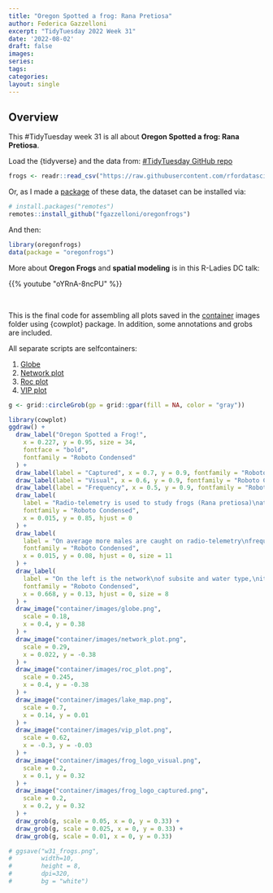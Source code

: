 ```yaml
---
title: "Oregon Spotted a frog: Rana Pretiosa"
author: Federica Gazzelloni
excerpt: "TidyTuesday 2022 Week 31"
date: '2022-08-02'
draft: false
images:
series:
tags:
categories: 
layout: single
---
```


## Overview

This \#TidyTuesday week 31 is all about **Oregon Spotted a frog: Rana Pretiosa**.

Load the {tidyverse} and the data from: [\#TidyTuesday GitHub repo](https://github.com/rfordatascience/tidytuesday/tree/master/data/2022/2022-08-02)

``` r
frogs <- readr::read_csv("https://raw.githubusercontent.com/rfordatascience/tidytuesday/master/data/2022/2022-08-02/frogs.csv")
```

Or, as I made a [package](https://github.com/Fgazzelloni/oregonfrogs) of these data, the dataset can be installed via:

``` r
# install.packages("remotes")
remotes::install_github("fgazzelloni/oregonfrogs")
```

And then:

``` r
library(oregonfrogs)
data(package = "oregonfrogs")
```

More about **Oregon Frogs** and **spatial modeling** is in this R-Ladies DC talk:

{{% youtube "oYRnA-8ncPU" %}}

</br>

This is the final code for assembling all plots saved in the [container](https://github.com/Fgazzelloni/TidyTuesday/tree/main/data/2022/w31_frogs/container) images folder using {cowplot} package. In addition, some annotations and grobs are included.

All separate scripts are selfcontainers:

1.  [Globe](https://github.com/Fgazzelloni/TidyTuesday/blob/main/data/2022/w31_frogs/container/scripts/globe.R)
2.  [Network plot](https://github.com/Fgazzelloni/TidyTuesday/blob/main/data/2022/w31_frogs/container/scripts/network_plot.R)
3.  [Roc plot](https://github.com/Fgazzelloni/TidyTuesday/blob/main/data/2022/w31_frogs/container/scripts/roc_plot.R)
4.  [VIP plot](https://github.com/Fgazzelloni/TidyTuesday/blob/main/data/2022/w31_frogs/container/scripts/vip_plot.R)

``` r
g <- grid::circleGrob(gp = grid::gpar(fill = NA, color = "gray"))
```

``` r
library(cowplot)
ggdraw() +
  draw_label("Oregon Spotted a Frog!",
    x = 0.227, y = 0.95, size = 34,
    fontface = "bold",
    fontfamily = "Roboto Condensed"
  ) +
  draw_label(label = "Captured", x = 0.7, y = 0.9, fontfamily = "Roboto Condensed") +
  draw_label(label = "Visual", x = 0.6, y = 0.9, fontfamily = "Roboto Condensed") +
  draw_label(label = "Frequency", x = 0.5, y = 0.9, fontfamily = "Roboto Condensed") +
  draw_label(
    label = "Radio-telemetry is used to study frogs (Rana pretiosa)\nat Crane Prairie Reservoir in Oregon.\nIndividual frog location tracking occurred roughly\nweekly between September and late November of 2018.",
    fontfamily = "Roboto Condensed",
    x = 0.015, y = 0.85, hjust = 0
  ) +
  draw_label(
    label = "On average more males are caught on radio-telemetry\nfrequencies than females. In the map the grey circles\nindicate the tracking location ranges based on mean\nrange difference among frequencies in same subsite. \n\nDataSource: #TidyTuesday 2022 week31\n@USGS data & @fgazzelloni | DataViz: Federica Gazzelloni",
    fontfamily = "Roboto Condensed",
    x = 0.015, y = 0.08, hjust = 0, size = 11
  ) +
  draw_label(
    label = "On the left is the network\nof subsite and water type,\nit shows more frogs are\ncaptured in specific locations.\n\nOn the right is the models\nranking among many models.\nRandom Forest is the best\nperforming. Results shows on\naverage male are twice more\nlikely to get caught than\nfemales. More info:\nfedericagazzelloni.netlify.app",
    fontfamily = "Roboto Condensed",
    x = 0.668, y = 0.13, hjust = 0, size = 8
  ) +
  draw_image("container/images/globe.png",
    scale = 0.18,
    x = 0.4, y = 0.38
  ) +
  draw_image("container/images/network_plot.png",
    scale = 0.29,
    x = 0.022, y = -0.38
  ) +
  draw_image("container/images/roc_plot.png",
    scale = 0.245,
    x = 0.4, y = -0.38
  ) +
  draw_image("container/images/lake_map.png",
    scale = 0.7,
    x = 0.14, y = 0.01
  ) +
  draw_image("container/images/vip_plot.png",
    scale = 0.62,
    x = -0.3, y = -0.03
  ) +
  draw_image("container/images/frog_logo_visual.png",
    scale = 0.2,
    x = 0.1, y = 0.32
  ) +
  draw_image("container/images/frog_logo_captured.png",
    scale = 0.2,
    x = 0.2, y = 0.32
  ) +
  draw_grob(g, scale = 0.05, x = 0, y = 0.33) +
  draw_grob(g, scale = 0.025, x = 0, y = 0.33) +
  draw_grob(g, scale = 0.01, x = 0, y = 0.33)
```

``` r
# ggsave("w31_frogs.png",
#        width=10,
#        height = 8,
#        dpi=320,
#        bg = "white")
```
